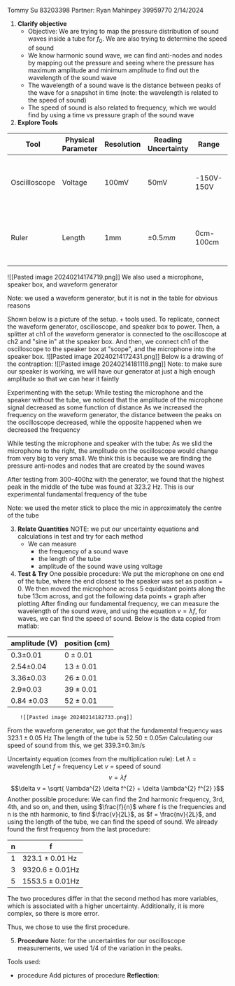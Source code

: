 Tommy Su 83203398
Partner: Ryan Mahinpey 39959770
2/14/2024

1. **Clarify objective**
	- Objective: We are trying to map the pressure distribution of sound waves inside a tube for $f_{0}$. We are also trying to determine the speed of sound
	- We know harmonic sound wave, we can find anti-nodes and nodes by mapping out the pressure and seeing where the pressure has maximum amplitude and minimum amplitude to find out the wavelength of the sound wave
	- The wavelength of a sound wave is the distance between peaks of the wave for a snapshot in time (note: the wavelength is related to the speed of sound)
	- The speed of sound is also related to frequency, which we would find by using a time vs pressure graph of the sound wave
2. **Explore Tools**

| Tool | Physical Parameter | Resolution | Reading Uncertainty | Range | Usage |
| ---- | ---- | ---- | ---- | ---- | ---- |
| Osciilloscope | Voltage | 100mV | 50mV | -150V-150V | To measure the voltage in a circuit |
| Ruler | Length | 1mm | $\pm 0.5mm$ | 0cm-100cm | To measure length for a long object |
![[Pasted image 20240214174719.png]]
We also used a microphone, speaker box, and waveform generator

Note: we used a waveform generator, but it is not in the table for obvious reasons

Shown below is a picture of the setup. + tools used. To replicate, connect the waveform generator, oscilloscope, and speaker box to power. Then, a splitter at ch1 of the waveform generator is connected to the oscilloscope at ch2  and "sine in" at the speaker box. And then,
we connect ch1 of the oscilloscope to the speaker box at "scope", and the microphone into the speaker box.
![[Pasted image 20240214172431.png]]
Below is a drawing of the contraption:
![[Pasted image 20240214181118.png]]
Note: to make sure our speaker is working, we will have our generator at just a high enough amplitude so that we can hear it faintly

Experimenting with the setup:
While testing the microphone and the speaker without the tube, we noticed that the amplitude of the microphone signal decreased as some function of distance
As we increased the frequency on the waveform generator, the distance between the peaks on the oscilloscope decreased, while the opposite happened when we decreased the frequency

While testing the microphone and speaker with the tube:
As we slid the microphone to the right, the amplitude on the oscilloscope would change from very big to very small. We think this is because we are finding the pressure anti-nodes and nodes that are created by the sound waves

After testing from 300-400hz with the generator, we found that the highest peak in the middle of the tube was found at 323.2 Hz. This is our experimental fundamental frequency of the tube

Note: we used the meter stick to place the mic in approximately the centre of the tube

3. **Relate Quantities**
	NOTE: we put our uncertainty equations and calculations in test and try for each method
	- We can measure
		- the frequency of a sound wave
		- the length of the tube
		- amplitude of the sound wave using voltage
4. **Test & Try**
	One possible procedure:
		We put the microphone on one end of the tube, where the end closest to the speaker was set as position = 0. We then moved the microphone across 5 equidistant points along the tube 13cm across, and got the following data points + graph after plotting
		After finding our fundamental frequency, we can measure the wavelength of the sound wave, and using the equation $v = \lambda f$, for waves, we can find the speed of sound.
Below is the data copied from matlab:

| amplitude (V) | position (cm) |
| ---- | ---- |
| 0.3$\pm 0.01$ | $0\pm 0.01$ |
| 2.54$\pm 0.04$ | $13\pm 0.01$ |
| 3.36$\pm 0.03$ | $26\pm 0.01$ |
| 2.9$\pm 0.03$ | $39\pm 0.01$ |
| 0.84 $\pm 0.03$ | $52\pm 0.01$ |
		![[Pasted image 20240214182733.png]]
From the waveform generator, we got that the fundamental frequency was $323.1\pm 0.05$ Hz
The length of the tube is $52.50\pm 0.05m$ 
Calculating our speed of sound from this, we get 339.3$\pm 0.3$m/s

Uncertainty equation (comes from the multiplication rule): 
Let $\lambda$ = wavelength
Let $f$ = frequency
Let $v$ = speed of sound
$$v = \lambda f$$
$$\delta v = \sqrt{ \lambda^{2} \delta f^{2} + \delta \lambda^{2} f^{2} }$$
Another possible procedure:
		We can find the 2nd harmonic frequency, 3rd, 4th, and so on, and then, using $\frac{f}{n}$ where f is the frequencies and n is the nth harmonic, to find $\frac{v}{2L}$, as $f = \frac{nv}{2L}$, and using the length of the tube, we can find the speed of sound.
We already found the first frequency from the last procedure:

| n | f |
| ---- | ---- |
| 1 | $323.1\pm 0.01$ $\text{Hz}$ |
| 3 | $9320.6\pm 0.01 \text{Hz}$ |
| 5 | $1553.5\pm 0.01\text{Hz}$ |





The two procedures differ in that the second method has more variables, which is associated with a higher uncertainty. Additionally, it is more complex, so there is more error.

Thus, we chose to use the first procedure.


5. **Procedure**
Note: for the uncertainties for our oscilloscope measurements, we used 1/4 of the variation in the peaks.

Tools used:
- procedure
Add pictures of procedure
	**Reflection**:
		